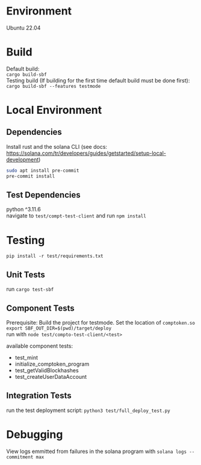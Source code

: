 # Environment

Ubuntu 22.04  

# Build

Default build:  
`cargo build-sbf`  
Testing build (If building for the first time default build must be done first):  
`cargo build-sbf --features testmode` 

# Local Environment

## Dependencies

Install rust and the solana CLI (see docs: https://solana.com/tr/developers/guides/getstarted/setup-local-development)  

```bash
sudo apt install pre-commit
pre-commit install
```

## Test Dependencies

python ^3.11.6  
navigate to `test/compt-test-client` and run `npm install`  

# Testing

`pip install -r test/requirements.txt`  

## Unit Tests

run `cargo test-sbf`  

## Component Tests

Prerequisite: Build the project for testmode.
Set the location of `comptoken.so`  
`export SBF_OUT_DIR=$(pwd)/target/deploy`  
run with `node test/compto-test-client/<test>`  

available component tests: 
- test_mint
- initialize_comptoken_program
- test_getValidBlockhashes
- test_createUserDataAccount

## Integration Tests

run the test deployment script: `python3 test/full_deploy_test.py`  

# Debugging

View logs emmitted from failures in the solana program with `solana logs --commitment max`  

